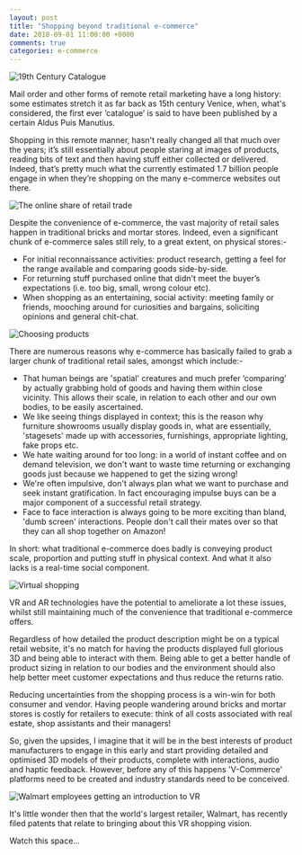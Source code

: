 ```yaml
---
layout: post
title: "Shopping beyond traditional e-commerce"
date: 2018-09-01 11:00:00 +0000
comments: true
categories: e-commerce 
---
```

![19th Century Catalogue](https://i.pinimg.com/originals/4a/1e/7a/4a1e7a9f83be13d470cf8ebf5b854e35.jpg)

Mail order and other forms of remote retail marketing have a long history: some estimates stretch it as far back as 15th century Venice, when, what's considered, the first ever ’catalogue’ is said to have been published by a certain Aldus Puis Manutius.

Shopping in this remote manner, hasn't really changed all that much over the years; it’s still essentially about people staring at images of products, reading bits of text and then having stuff either collected or delivered. Indeed, that’s pretty much what the currently estimated 1.7 billion people engage in when they’re shopping on the many e-commerce websites out there.

![The online share of retail trade](http://www.retailresearch.org/images/pagepics/onlineretail8.jpg)

Despite the convenience of e-commerce, the vast majority of retail sales happen in traditional bricks and mortar stores. Indeed, even a significant chunk of e-commerce sales still rely, to a great extent, on physical stores:-
- For initial reconnaissance activities: product research, getting a feel for the range available and comparing goods side-by-side.
- For returning stuff purchased online that didn't meet the buyer’s expectations (i.e. too big, small, wrong colour etc).
- When shopping as an entertaining, social activity: meeting family or friends, mooching around for curiosities and bargains, soliciting opinions and general chit-chat.

![Choosing products](https://ecommerceguider.com/wp-content/uploads/2017/10/Product-demand.png)

There are numerous reasons why e-commerce has basically failed to grab a larger chunk of traditional retail sales, amongst which include:-
- That human beings are 'spatial' creatures and much prefer ‘comparing’ by actually grabbing hold of goods and having them within close vicinity. This allows their scale, in relation to each other and our own bodies, to be easily ascertained.
- We like seeing things displayed in context; this is the reason why furniture showrooms usually display goods in, what are essentially, 'stagesets' made up with accessories, furnishings, appropriate lighting, fake props etc.
- We hate waiting around for too long: in a world of instant coffee and on demand television, we don't want to waste time returning or exchanging goods just because we happened to get the sizing wrong!
- We're often impulsive, don't always plan what we want to purchase and seek instant gratification. In fact encouraging impulse buys can be a major component of a successful retail strategy.
- Face to face interaction is always going to be more exciting than bland, 'dumb screen' interactions. People don't call their mates over so that they can all shop together on Amazon!

In short: what traditional e-commerce does badly is conveying product scale, proportion and putting stuff in physical context. And what it also lacks is a real-time social component.

![Virtual shopping](http://www.goblenstudio.com/wp-content/uploads/2014/10/Comercial_retail_interior_design_11.jpg)

VR and AR technologies have the potential to ameliorate a lot these issues, whilst still maintaining much of the convenience that traditional e-commerce offers. 

Regardless of how detailed the product description might be on a typical retail website, it's no match for having the products displayed full glorious 3D and being able to interact with them. Being able to get a better handle of product sizing in relation to our bodies and the environment should also help better meet customer expectations and thus reduce the returns ratio.

Reducing uncertainties from the shopping process is a win-win for both consumer and vendor. Having people wandering around bricks and mortar stores is costly for retailers to execute: think of all costs associated with real estate, shop assistants and their managers!

So, given the upsides, I imagine that it will be in the best interests of product manufacturers to engage in this early and start providing detailed and optimised 3D models of their products, complete with interactions, audio and haptic feedback. However, before any of this happens 'V-Commerce' platforms need to be created and industry standards need to be conceived.

![Walmart employees getting an introduction to VR](https://cdn.corporate.walmart.com/dims4/WMT/4cb00e6/2147483647/crop/2400x1041%2B0%2B168/resize/1300x564%3E/quality/90/?url=https%3A%2F%2Fcdn.corporate.walmart.com%2Fc9%2Ff6%2F33450e144329b0127c08dafdbe89%2Fimg-9558.jpg)

It's little wonder then that the world's largest retailer, Walmart, has recently filed patents that relate to bringing about this VR shopping vision.

Watch this space...